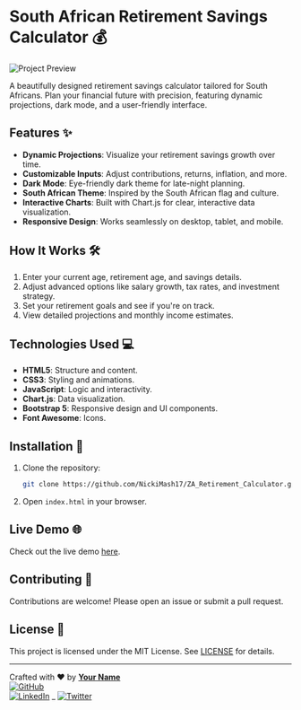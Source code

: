 # South African Retirement Savings Calculator 💰

![Project Preview](https://via.placeholder.com/800x400.png?text=Project+Preview) <!-- Add a screenshot or GIF of your project here -->

A beautifully designed retirement savings calculator tailored for South Africans. Plan your financial future with precision, featuring dynamic projections, dark mode, and a user-friendly interface.

## Features ✨
- **Dynamic Projections**: Visualize your retirement savings growth over time.
- **Customizable Inputs**: Adjust contributions, returns, inflation, and more.
- **Dark Mode**: Eye-friendly dark theme for late-night planning.
- **South African Theme**: Inspired by the South African flag and culture.
- **Interactive Charts**: Built with Chart.js for clear, interactive data visualization.
- **Responsive Design**: Works seamlessly on desktop, tablet, and mobile.

## How It Works 🛠️
1. Enter your current age, retirement age, and savings details.
2. Adjust advanced options like salary growth, tax rates, and investment strategy.
3. Set your retirement goals and see if you're on track.
4. View detailed projections and monthly income estimates.

## Technologies Used 💻
- **HTML5**: Structure and content.
- **CSS3**: Styling and animations.
- **JavaScript**: Logic and interactivity.
- **Chart.js**: Data visualization.
- **Bootstrap 5**: Responsive design and UI components.
- **Font Awesome**: Icons.

## Installation 🚀
1. Clone the repository:
   ```bash
   git clone https://github.com/NickiMash17/ZA_Retirement_Calculator.git
   ```
2. Open ```index.html``` in your browser.  

## Live Demo 🌐
Check out the live demo [here](https://za-retirement-calculator.vercel.app/).

## Contributing 🤝
Contributions are welcome! Please open an issue or submit a pull request.

## License 📜
This project is licensed under the MIT License. See [LICENSE](LICENSE) for details.

---

Crafted with ❤️ by **[Your Name](https://github.com/yourusername)**  
[![GitHub](https://img.shields.io/badge/GitHub-NickiMash17-blue?style=flat&logo=github)](https://github.com/NickiMash17)  
[![LinkedIn](https://img.shields.io/badge/LinkedIn-nicolette-mashaba-blue?style=flat&logo=linkedin)](https://linkedin.com/in/nicolette-mashaba-b094a5221/)  _
[![Twitter](https://img.shields.io/badge/Twitter-m_neyi-blue?style=flat&logo=twitter)](https://twitter.com/m_neyi)